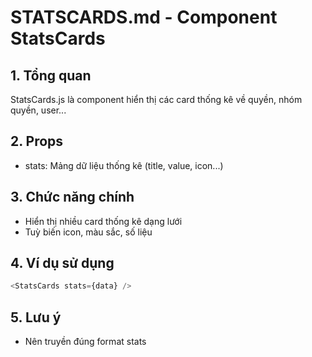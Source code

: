 # STATSCARDS.md - Component StatsCards

## 1. Tổng quan
StatsCards.js là component hiển thị các card thống kê về quyền, nhóm quyền, user...

## 2. Props
- stats: Mảng dữ liệu thống kê (title, value, icon...)

## 3. Chức năng chính
- Hiển thị nhiều card thống kê dạng lưới
- Tuỳ biến icon, màu sắc, số liệu

## 4. Ví dụ sử dụng
```js
<StatsCards stats={data} />
```

## 5. Lưu ý
- Nên truyền đúng format stats